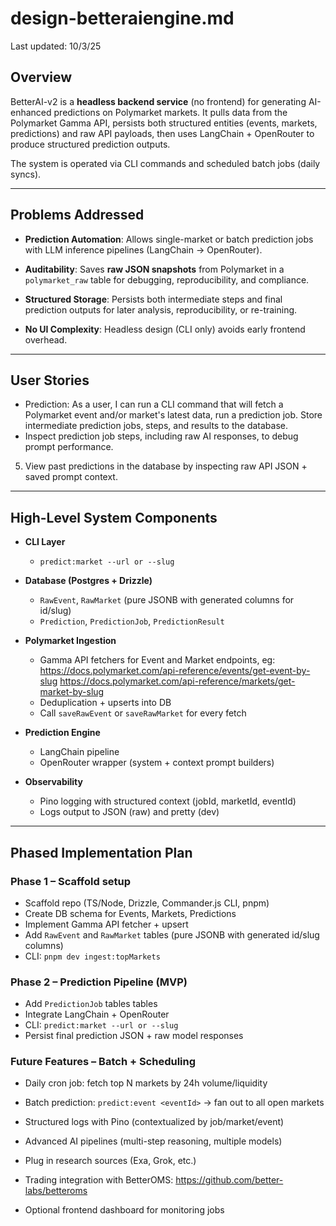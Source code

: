 # design-betteraiengine.md

Last updated: 10/3/25

## Overview
BetterAI-v2 is a **headless backend service** (no frontend) for generating AI-enhanced predictions on Polymarket markets. It pulls data from the Polymarket Gamma API, persists both structured entities (events, markets, predictions) and raw API payloads, then uses LangChain + OpenRouter to produce structured prediction outputs.

The system is operated via CLI commands and scheduled batch jobs (daily syncs).

---

## Problems Addressed
- **Prediction Automation**: Allows single-market or batch prediction jobs with LLM inference pipelines (LangChain → OpenRouter).

- **Auditability**: Saves **raw JSON snapshots** from Polymarket in a `polymarket_raw` table for debugging, reproducibility, and compliance.
- **Structured Storage**: Persists both intermediate steps and final prediction outputs for later analysis, reproducibility, or re-training.
- **No UI Complexity**: Headless design (CLI only) avoids early frontend overhead.


---

## User Stories
- Prediction: As a user, I can run a CLI command that will fetch a Polymarket event and/or market's latest data, run a prediction job. Store intermediate prediction jobs, steps, and results to the database.
- Inspect prediction job steps, including raw AI responses, to debug prompt performance.
5. View past predictions in the database by inspecting raw API JSON + saved prompt context.

---

## High-Level System Components
- **CLI Layer**
  - `predict:market --url or --slug`

- **Database (Postgres + Drizzle)**

  - `RawEvent`, `RawMarket` (pure JSONB with generated columns for id/slug)
  - `Prediction`, `PredictionJob`, `PredictionResult`
- **Polymarket Ingestion**
  - Gamma API fetchers for Event and Market endpoints, eg: 
  https://docs.polymarket.com/api-reference/events/get-event-by-slug
  https://docs.polymarket.com/api-reference/markets/get-market-by-slug
  - Deduplication + upserts into DB
  - Call `saveRawEvent` or `saveRawMarket` for every fetch

- **Prediction Engine**
  - LangChain pipeline
  - OpenRouter wrapper (system + context prompt builders)
- **Observability**
  - Pino logging with structured context (jobId, marketId, eventId)
  - Logs output to JSON (raw) and pretty (dev)

---

## Phased Implementation Plan

### Phase 1 – Scaffold setup
- Scaffold repo (TS/Node, Drizzle, Commander.js CLI, pnpm)
- Create DB schema for Events, Markets, Predictions
- Implement Gamma API fetcher + upsert
- Add `RawEvent` and `RawMarket` tables (pure JSONB with generated id/slug columns)
- CLI: `pnpm dev ingest:topMarkets`

### Phase 2 – Prediction Pipeline (MVP)
- Add `PredictionJob` tables tables
- Integrate LangChain + OpenRouter
- CLI: `predict:market --url or --slug`
- Persist final prediction JSON + raw model responses

### Future Features – Batch + Scheduling
- Daily cron job: fetch top N markets by 24h volume/liquidity
- Batch prediction: `predict:event <eventId>` → fan out to all open markets
- Structured logs with Pino (contextualized by job/market/event)


- Advanced AI pipelines (multi-step reasoning, multiple models)
- Plug in research sources (Exa, Grok, etc.)
- Trading integration with BetterOMS: https://github.com/better-labs/betteroms
- Optional frontend dashboard for monitoring jobs

